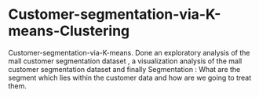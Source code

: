 # Customer-segmentation-via-K-means-Clustering
Customer-segmentation-via-K-means. Done an exploratory analysis of the mall customer segmentation dataset , a visualization analysis of the mall customer segmentation dataset and finally Segmentation : What are the segment which lies within the customer data and how are we going to treat them.
